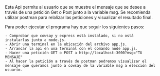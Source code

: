 Esta Api permite al usuario que se muestre el mensaje que se desee a través de una petición Get o Post junto a la variable msg.
Se recomienda utilizar postman para relalizar las peticiones y visualizar el resultado final.

Para poder ejecutar el programa hay que seguir los siguientes pasos:

    - Comprobar que cowsay y express está instalado, si no ostá instalarlas junto a node.js.
    - Abrir una terminal en la ubicación del archivo app.js.
    - Arrancar la api en una terminal con el comando node app.js.
    - Hacer una petición GET o POST a http://localhost:3000?msg="TU MENSAJE"
    - Al hacer la petición a través de postman podremos visualizar el mensaje que queramos junto a cowsay de la variable msg a elección del usuario.
